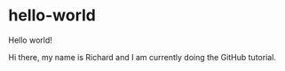 # hello-world
Hello world!

Hi there, my name is Richard and I am currently doing the GitHub tutorial.
